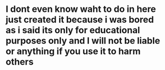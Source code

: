 # I dont even know waht to do in here just created it because i was bored as i said its only for educational purposes only and I will not be liable or anything if you use it to harm others
